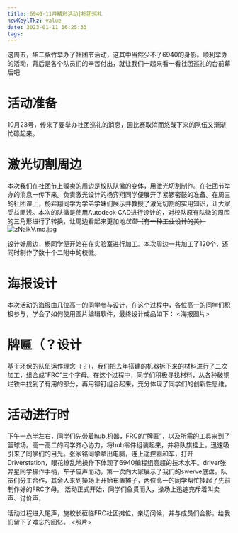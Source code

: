 ```yaml
---
title: 6940·11月精彩活动|社团巡礼
newKeylTkz: value
date: 2023-01-11 16:25:33
tags:
---
```



这周五，华二紫竹举办了社团节活动，这其中当然少不了6940的身影。顺利举办的活动，背后是各个队员们的辛苦付出，就让我们一起来看一看社团巡礼的台前幕后吧
#     活动准备

10月23号，传来了要举办社团巡礼的消息，因比赛取消而悠哉下来的队伍又渐渐忙碌起来。

#     激光切割周边

本次我们在社团节上贩卖的周边是校队队徽的变体，用激光切割制作。在社团节举办的消息一传下来。负责激光设计的杨弈翔同学便展开了紧锣密鼓的准备。在周三的社团课上，杨弈翔同学为学弟学妹们展示并教授了激光切割的实用知识，让大家受益匪浅。本次的队徽是使用Autodeck CAD进行设计的，对校队原有队徽的周围的三角形进行了转换，让周边看起来更加地*炫酷*~~（有一种工业设计的美）~~
![zNaikV.md.jpg](https://s1.ax1x.com/2022/11/26/zNaikV.md.jpg)

设计好周边，杨同学便开始在在实验室进行加工。本次周边一共加工了120个，还同时制作了数十个二附中的校徽。

#   海报设计

本次活动的海报由几位高一的同学参与设计，在这个过程中，各位高一的同学们积极参与，学会了如何使用图片编辑软件，最终设计成品如下：
<海报图片>
#   牌匾（？设计

基于环保的队伍运作理念（？），我们把去年搭建的机器拆下来的材料进行了二次加工，组合成“FRC”三个字母。在这个过程中，同学们积极寻找材料，从各种破铜烂铁中找到了有用的部分，再用铆钉组合起来，充分体现了同学们的创新性思维。

#   活动进行时
    
下午一点半左右，同学们先带着hub,机器，FRC的“牌匾”，以及所需的工具来到了篮球场。高一高二的同学齐心协力，将hub零件组装起来，并将队旗挂上，迅速吸引来了同学们的目光。张家铭同学拿出电脑，连上遥控器和车，打开Driverstation，眼花缭乱地操作下体现了6940编程组高超的技术水平。driver张羿星同学操作手柄，车子应声而动，第一次向大家展示了我们的swerve底盘。队员们分工合作，其余人来到操场上开始布置摊子，两位高一的同学帮忙挂起了先前制作好的FRC字母。
活动正式开始，同学们鱼贯而入，操场上迅速充斥着叫卖声、讨价声，




活动过程进入尾声，施校长莅临FRC社团摊位，亲切问候，并与成员们合影，给我们留下了难忘的回忆。
<照片>

